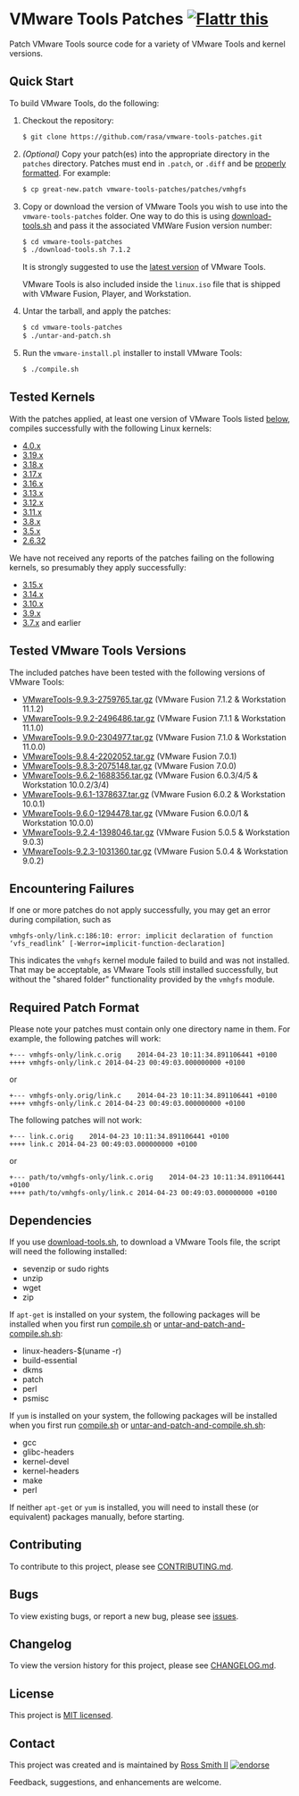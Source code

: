 # VMware Tools Patches [![Flattr this][flatter_png]][flatter]

Patch VMware Tools source code for a variety of VMware Tools and kernel versions.

## Quick Start

To build VMware Tools, do the following:

1. Checkout the repository:
	````bash
	$ git clone https://github.com/rasa/vmware-tools-patches.git
	````

2. *(Optional)* Copy your patch(es) into the appropriate directory in the `patches` directory. Patches must end in `.patch`, or `.diff` and be [properly formatted](#required-patch-format). For example:
	````bash
	$ cp great-new.patch vmware-tools-patches/patches/vmhgfs
	````

3. Copy or download the version of VMware Tools you wish to use into the `vmware-tools-patches` folder. One way to do this is using [download-tools.sh](../../blob/master/download-tools.sh) and pass it the associated VMWare Fusion version number:
	````bash
	$ cd vmware-tools-patches
	$ ./download-tools.sh 7.1.2
	````

   It is strongly suggested to use the [latest version](#tested-vmware-tools-versions) of VMware Tools.

   VMware Tools is also included inside the `linux.iso` file that is shipped with VMware Fusion, Player, and Workstation. 

4. Untar the tarball, and apply the patches:
	````bash
	$ cd vmware-tools-patches
	$ ./untar-and-patch.sh
	````

5. Run the `vmware-install.pl` installer to install VMware Tools:
	````bash
	$ ./compile.sh
	````

## Tested Kernels

With the patches applied, at least one version of VMware Tools listed [below](#tested-vmware-tools-versions), compiles successfully with the following Linux kernels:

* [4.0.x](http://kernelnewbies.org/Linux_4.0)
* [3.19.x](http://kernelnewbies.org/Linux_3.19)
* [3.18.x](http://kernelnewbies.org/Linux_3.18)
* [3.17.x](http://kernelnewbies.org/Linux_3.17)
* [3.16.x](http://kernelnewbies.org/Linux_3.16)
* [3.13.x](http://kernelnewbies.org/Linux_3.13)
* [3.12.x](http://kernelnewbies.org/Linux_3.12)
* [3.11.x](http://kernelnewbies.org/Linux_3.11)
* [3.8.x](http://kernelnewbies.org/Linux_3.8)
* [3.5.x](http://kernelnewbies.org/Linux_3.5)
* [2.6.32](http://kernelnewbies.org/Linux_2.6.32)

We have not received any reports of the patches failing on the following kernels, so presumably they apply successfully:

* [3.15.x](http://kernelnewbies.org/Linux_3.15)
* [3.14.x](http://kernelnewbies.org/Linux_3.14)
* [3.10.x](http://kernelnewbies.org/Linux_3.10)
* [3.9.x](http://kernelnewbies.org/Linux_3.9)
* [3.7.x](http://kernelnewbies.org/Linux_3.7) and earlier

## Tested VMware Tools Versions

The included patches have been tested with the following versions of VMware Tools:


* [VMwareTools-9.9.3-2759765.tar.gz](https://softwareupdate.vmware.com/cds/vmw-desktop/fusion/7.1.2/2779224/packages/com.vmware.fusion.tools.linux.zip.tar) (VMware Fusion 7.1.2 & Workstation 11.1.2)
* [VMwareTools-9.9.2-2496486.tar.gz](https://softwareupdate.vmware.com/cds/vmw-desktop/fusion/7.1.1/2498930/packages/com.vmware.fusion.tools.linux.zip.tar) (VMware Fusion 7.1.1 & Workstation 11.1.0)
* [VMwareTools-9.9.0-2304977.tar.gz](https://softwareupdate.vmware.com/cds/vmw-desktop/fusion/7.1.0/2314774/packages/com.vmware.fusion.tools.linux.zip.tar) (VMware Fusion 7.1.0 & Workstation 11.0.0)
* [VMwareTools-9.8.4-2202052.tar.gz](https://softwareupdate.vmware.com/cds/vmw-desktop/fusion/7.0.1/2235595/packages/com.vmware.fusion.tools.linux.zip.tar) (VMware Fusion 7.0.1)
* [VMwareTools-9.8.3-2075148.tar.gz](https://softwareupdate.vmware.com/cds/vmw-desktop/fusion/7.0.0/2075534/packages/com.vmware.fusion.tools.linux.zip.tar) (VMware Fusion 7.0.0)
* [VMwareTools-9.6.2-1688356.tar.gz](https://softwareupdate.vmware.com/cds/vmw-desktop/fusion/6.0.3/1747349/packages/com.vmware.fusion.tools.linux.zip.tar) (VMware Fusion 6.0.3/4/5 & Workstation 10.0.2/3/4)
* [VMwareTools-9.6.1-1378637.tar.gz](https://softwareupdate.vmware.com/cds/vmw-desktop/fusion/6.0.2/1398658/packages/com.vmware.fusion.tools.linux.zip.tar) (VMware Fusion 6.0.2 & Workstation 10.0.1)
* [VMwareTools-9.6.0-1294478.tar.gz](https://softwareupdate.vmware.com/cds/vmw-desktop/fusion/6.0.1/1331545/packages/com.vmware.fusion.tools.linux.zip.tar) (VMware Fusion 6.0.0/1 & Workstation 10.0.0)
* [VMwareTools-9.2.4-1398046.tar.gz](https://softwareupdate.vmware.com/cds/vmw-desktop/fusion/5.0.5/1945692/packages/com.vmware.fusion.tools.linux.zip.tar) (VMware Fusion 5.0.5 & Workstation 9.0.3)
* [VMwareTools-9.2.3-1031360.tar.gz](https://softwareupdate.vmware.com/cds/vmw-desktop/fusion/5.0.4/1435862/packages/com.vmware.fusion.tools.linux.zip.tar) (VMware Fusion 5.0.4 & Workstation 9.0.2)

## Encountering Failures

If one or more patches do not apply successfully, you may get an error during compilation, such as

````
vmhgfs-only/link.c:186:10: error: implicit declaration of function ‘vfs_readlink’ [-Werror=implicit-function-declaration]
````

This indicates the `vmhgfs` kernel module failed to build and was not installed. That may be acceptable, as VMware Tools still installed successfully, but without the "shared folder" functionality provided by the `vmhgfs` module.

## Required Patch Format

Please note your patches must contain only one directory name in them. For example, the following patches will work:

````
+--- vmhgfs-only/link.c.orig	2014-04-23 10:11:34.891106441 +0100
++++ vmhgfs-only/link.c	2014-04-23 00:49:03.000000000 +0100
````
or
````
+--- vmhgfs-only.orig/link.c	2014-04-23 10:11:34.891106441 +0100
++++ vmhgfs-only/link.c	2014-04-23 00:49:03.000000000 +0100
````
The following patches will not work:

````
+--- link.c.orig	2014-04-23 10:11:34.891106441 +0100
++++ link.c	2014-04-23 00:49:03.000000000 +0100
````
or
````
+--- path/to/vmhgfs-only/link.c.orig	2014-04-23 10:11:34.891106441 +0100
++++ path/to/vmhgfs-only/link.c	2014-04-23 00:49:03.000000000 +0100
````

## Dependencies

If you use [download-tools.sh](../../blob/master/download-tools.sh), to download a VMware Tools file, the script will need the following installed:

* sevenzip or sudo rights
* unzip
* wget
* zip

If `apt-get` is installed on your system, the following packages will be installed when you first run [compile.sh](../../blob/master/compile.sh) or [untar-and-patch-and-compile.sh.sh](../../blob/master/untar-and-patch-and-compile.sh.sh):

* linux-headers-$(uname -r)
* build-essential
* dkms
* patch
* perl
* psmisc

If `yum` is installed on your system, the following packages will be installed when you first run [compile.sh](../../blob/master/compile.sh) or [untar-and-patch-and-compile.sh.sh](../../blob/master/untar-and-patch-and-compile.sh.sh):

* gcc
* glibc-headers 
* kernel-devel
* kernel-headers 
* make 
* perl

If neither `apt-get` or `yum` is installed, you will need to install these (or equivalent) packages manually, before starting.

## Contributing

To contribute to this project, please see [CONTRIBUTING.md](CONTRIBUTING.md).

## Bugs

To view existing bugs, or report a new bug, please see [issues](../../issues).

## Changelog

To view the version history for this project, please see [CHANGELOG.md](CHANGELOG.md).

## License

This project is [MIT licensed](LICENSE).

## Contact

This project was created and is maintained by [Ross Smith II][] [![endorse][endorse_png]][endorse]

Feedback, suggestions, and enhancements are welcome.

[Ross Smith II]: mailto:ross@smithii.com "ross@smithii.com"
[flatter]: https://flattr.com/submit/auto?user_id=rasa&url=https%3A%2F%2Fgithub.com%2Frasa%2Fvmware-tools-patches
[flatter_png]: http://button.flattr.com/flattr-badge-large.png "Flattr this"
[endorse]: https://coderwall.com/rasa
[endorse_png]: https://api.coderwall.com/rasa/endorsecount.png "endorse"
